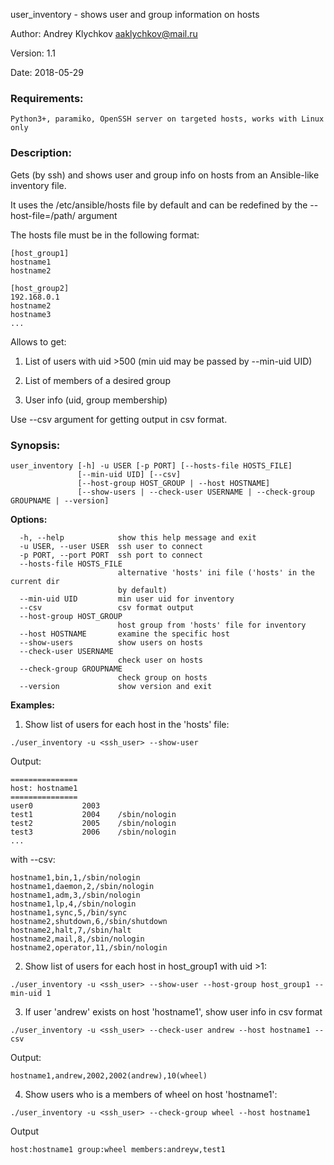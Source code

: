 user_inventory - shows user and group information on hosts

Author: Andrey Klychkov <aaklychkov@mail.ru>

Version: 1.1

Date: 2018-05-29

### Requirements:
```Python3+, paramiko, OpenSSH server on targeted hosts, works with Linux only```


### Description:
Gets (by ssh) and shows user and group info on hosts from an Ansible-like inventory file.

It uses the /etc/ansible/hosts file by default and can be redefined by the --host-file=/path/ argument

The hosts file must be in the following format:
```
[host_group1]
hostname1
hostname2

[host_group2]
192.168.0.1
hostname2
hostname3
...
```
Allows to get:

1) List of users with uid >500 (min uid may be passed by --min-uid UID)

2) List of members of a desired group

3) User info (uid, group membership)

Use --csv argument for getting output in csv format.

### Synopsis:
```
user_inventory [-h] -u USER [-p PORT] [--hosts-file HOSTS_FILE]
               [--min-uid UID] [--csv]
               [--host-group HOST_GROUP | --host HOSTNAME]
               [--show-users | --check-user USERNAME | --check-group GROUPNAME | --version]
```

**Options:**
```
  -h, --help            show this help message and exit
  -u USER, --user USER  ssh user to connect
  -p PORT, --port PORT  ssh port to connect
  --hosts-file HOSTS_FILE
                        alternative 'hosts' ini file ('hosts' in the current dir
                        by default)
  --min-uid UID         min user uid for inventory
  --csv                 csv format output
  --host-group HOST_GROUP
                        host group from 'hosts' file for inventory
  --host HOSTNAME       examine the specific host
  --show-users          show users on hosts
  --check-user USERNAME
                        check user on hosts
  --check-group GROUPNAME
                        check group on hosts
  --version             show version and exit

```


**Examples:**

1) Show list of users for each host in the 'hosts' file:
```
./user_inventory -u <ssh_user> --show-user
```
Output:
```
===============
host: hostname1
===============
user0           2003
test1           2004    /sbin/nologin
test2           2005    /sbin/nologin
test3           2006    /sbin/nologin
...
```
with --csv:
```
hostname1,bin,1,/sbin/nologin
hostname1,daemon,2,/sbin/nologin
hostname1,adm,3,/sbin/nologin
hostname1,lp,4,/sbin/nologin
hostname1,sync,5,/bin/sync
hostname2,shutdown,6,/sbin/shutdown
hostname2,halt,7,/sbin/halt
hostname2,mail,8,/sbin/nologin
hostname2,operator,11,/sbin/nologin

```

2) Show list of users for each host in host_group1 with uid >1:
```
./user_inventory -u <ssh_user> --show-user --host-group host_group1 --min-uid 1
```

3) If user 'andrew' exists on host 'hostname1', show user info in csv format
```
./user_inventory -u <ssh_user> --check-user andrew --host hostname1 --csv
```
Output:
```
hostname1,andrew,2002,2002(andrew),10(wheel)
```
4) Show users who is a members of wheel on host 'hostname1':
```
./user_inventory -u <ssh_user> --check-group wheel --host hostname1
```
Output
```
host:hostname1 group:wheel members:andreyw,test1
```
